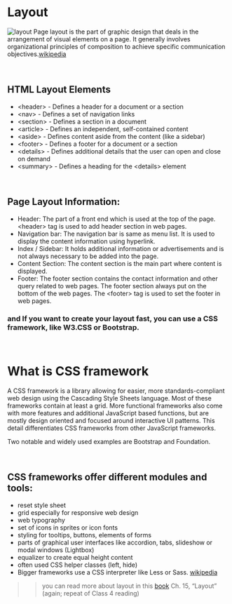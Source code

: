 # Layout
![layout](https://docs.microsoft.com/en-us/xamarin/xamarin-forms/user-interface/controls/layouts-images/layouts.png)
Page layout is the part of graphic design that deals in the arrangement of visual elements on a page. It generally involves organizational principles of composition to achieve specific communication objectives.[wikipedia](https://en.wikipedia.org/wiki/Page_layout)
<p>&nbsp;</p>

## HTML Layout Elements
- \<header> - Defines a header for a document or a section
- \<nav> - Defines a set of navigation links
- \<section> - Defines a section in a document
- \<article> - Defines an independent, self-contained content
- \<aside> - Defines content aside from the content (like a sidebar)
- \<footer> - Defines a footer for a document or a section
- \<details> - Defines additional details that the user can open and close on demand
- \<summary> - Defines a heading for the \<details> element
<p>&nbsp;</p>

## Page Layout Information:

- Header: The part of a front end which is used at the top of the page. \<header> tag is used to add header section in web pages.
- Navigation bar: The navigation bar is same as menu list. It is used to display the content information using hyperlink.
- Index / Sidebar: It holds additional information or advertisements and is not always necessary to be added into the page.
- Content Section: The content section is the main part where content is displayed.
- Footer: The footer section contains the contact information and other query related to web pages. The footer section always put on the bottom of the web pages. The \<footer> tag is used to set the footer in web pages.


### and If you want to create your layout fast, you can use a CSS framework, like W3.CSS or Bootstrap.
<p>&nbsp;</p>

# What is CSS framework 

A CSS framework is a library allowing for easier, more standards-compliant web design using the Cascading Style Sheets language. Most of these frameworks contain at least a grid. More functional frameworks also come with more features and additional JavaScript based functions, but are mostly design oriented and focused around interactive UI patterns. This detail differentiates CSS frameworks from other JavaScript frameworks.

Two notable and widely used examples are Bootstrap and Foundation.
<p>&nbsp;</p>

## CSS frameworks offer different modules and tools:

- reset style sheet
- grid especially for responsive web design
- web typography
- set of icons in sprites or icon fonts
- styling for tooltips, buttons, elements of forms
- parts of graphical user interfaces like accordion, tabs, slideshow or modal windows (Lightbox)
- equalizer to create equal height content
- often used CSS helper classes (left, hide)
- Bigger frameworks use a CSS interpreter like Less or Sass.
[wikipedia](https://en.wikipedia.org/wiki/CSS_framework#:~:text=A%20CSS%20framework%20is%20a,the%20Cascading%20Style%20Sheets%20language.&text=CSS%20frameworks%20offer%20different%20modules,web%20typography)
>> you can read more about layout in this [book](https://drive.google.com/file/d/1B3TpM1K97Xws9VQzMpWNYnVT26cDD8Ft/view)
Ch. 15, “Layout” (again; repeat of Class 4 reading)